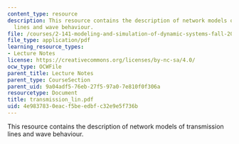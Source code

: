 ```yaml
---
content_type: resource
description: This resource contains the description of network models of transmission
  lines and wave behaviour.
file: /courses/2-141-modeling-and-simulation-of-dynamic-systems-fall-2006/4e9837830eacf5beedbfc32e9e5f736b_transmission_lin.pdf
file_type: application/pdf
learning_resource_types:
- Lecture Notes
license: https://creativecommons.org/licenses/by-nc-sa/4.0/
ocw_type: OCWFile
parent_title: Lecture Notes
parent_type: CourseSection
parent_uid: 9a04adf5-76eb-27f5-97a0-7e810f0f306a
resourcetype: Document
title: transmission_lin.pdf
uid: 4e983783-0eac-f5be-edbf-c32e9e5f736b
---
```

This resource contains the description of network models of transmission lines and wave behaviour.